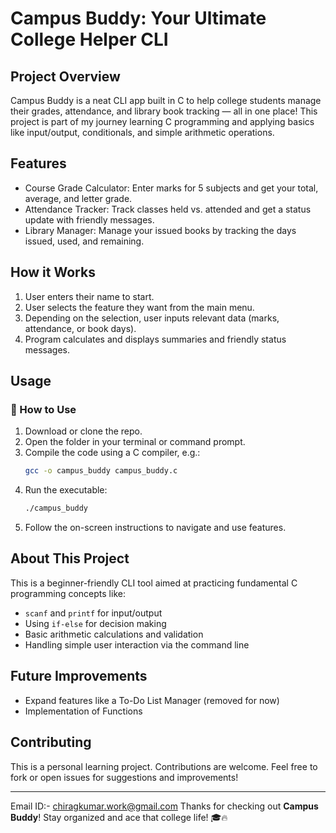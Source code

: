 # Campus Buddy: Your Ultimate College Helper CLI

## Project Overview
Campus Buddy is a neat CLI app built in C to help college students manage their grades, attendance, and library book tracking — all in one place! This project is part of my journey learning C programming and applying basics like input/output, conditionals, and simple arithmetic operations.

## Features
- Course Grade Calculator: Enter marks for 5 subjects and get your total, average, and letter grade.
- Attendance Tracker: Track classes held vs. attended and get a status update with friendly messages.
- Library Manager: Manage your issued books by tracking the days issued, used, and remaining.

## How it Works
1. User enters their name to start.
2. User selects the feature they want from the main menu.
3. Depending on the selection, user inputs relevant data (marks, attendance, or book days).
4. Program calculates and displays summaries and friendly status messages.

## Usage

### 🚀 How to Use
1. Download or clone the repo.
2. Open the folder in your terminal or command prompt.
3. Compile the code using a C compiler, e.g.:
   ```bash
   gcc -o campus_buddy campus_buddy.c
   ```
4. Run the executable:
   ```bash
   ./campus_buddy
   ```
5. Follow the on-screen instructions to navigate and use features.

## About This Project
This is a beginner-friendly CLI tool aimed at practicing fundamental C programming concepts like:
- `scanf` and `printf` for input/output
- Using `if-else` for decision making
- Basic arithmetic calculations and validation
- Handling simple user interaction via the command line

## Future Improvements
- Expand features like a To-Do List Manager (removed for now)
- Implementation of Functions

## Contributing
This is a personal learning project. Contributions are welcome. Feel free to fork or open issues for suggestions and improvements!

---
Email ID:- chiragkumar.work@gmail.com
Thanks for checking out **Campus Buddy**! Stay organized and ace that college life! 🎓🔥